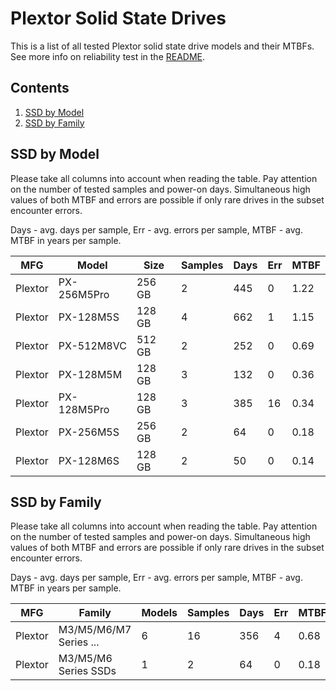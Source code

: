 Plextor Solid State Drives
==========================

This is a list of all tested Plextor solid state drive models and their MTBFs. See
more info on reliability test in the [README](https://github.com/bsdhw/SMART).

Contents
--------

1. [ SSD by Model  ](#ssd-by-model)
2. [ SSD by Family ](#ssd-by-family)

SSD by Model
------------

Please take all columns into account when reading the table. Pay attention on the
number of tested samples and power-on days. Simultaneous high values of both MTBF
and errors are possible if only rare drives in the subset encounter errors.

Days - avg. days per sample,
Err  - avg. errors per sample,
MTBF - avg. MTBF in years per sample.

| MFG       | Model              | Size   | Samples | Days  | Err   | MTBF |
|-----------|--------------------|--------|---------|-------|-------|------|
| Plextor   | PX-256M5Pro        | 256 GB | 2       | 445   | 0     | 1.22   |
| Plextor   | PX-128M5S          | 128 GB | 4       | 662   | 1     | 1.15   |
| Plextor   | PX-512M8VC         | 512 GB | 2       | 252   | 0     | 0.69   |
| Plextor   | PX-128M5M          | 128 GB | 3       | 132   | 0     | 0.36   |
| Plextor   | PX-128M5Pro        | 128 GB | 3       | 385   | 16    | 0.34   |
| Plextor   | PX-256M5S          | 256 GB | 2       | 64    | 0     | 0.18   |
| Plextor   | PX-128M6S          | 128 GB | 2       | 50    | 0     | 0.14   |

SSD by Family
-------------

Please take all columns into account when reading the table. Pay attention on the
number of tested samples and power-on days. Simultaneous high values of both MTBF
and errors are possible if only rare drives in the subset encounter errors.

Days - avg. days per sample,
Err  - avg. errors per sample,
MTBF - avg. MTBF in years per sample.

| MFG       | Family                 | Models | Samples | Days  | Err   | MTBF |
|-----------|------------------------|--------|---------|-------|-------|------|
| Plextor   | M3/M5/M6/M7 Series ... | 6      | 16      | 356   | 4     | 0.68   |
| Plextor   | M3/M5/M6 Series SSDs   | 1      | 2       | 64    | 0     | 0.18   |
